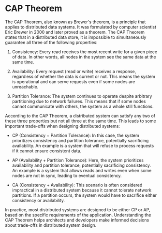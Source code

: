 # CAP Theorem

The CAP Theorem, also known as Brewer's theorem, is a principle that applies to distributed data systems. It was formulated by computer scientist Eric Brewer in 2000 and later proved as a theorem. The CAP Theorem states that in a distributed data store, it is impossible to simultaneously guarantee all three of the following properties:

1. Consistency: Every read receives the most recent write for a given piece of data. In other words, all nodes in the system see the same data at the same time.

2. Availability: Every request (read or write) receives a response, regardless of whether the data is current or not. This means the system is operational and can serve requests even if some nodes are unreachable.

3. Partition Tolerance: The system continues to operate despite arbitrary partitioning due to network failures. This means that if some nodes cannot communicate with others, the system as a whole still functions.

According to the CAP Theorem, a distributed system can satisfy any two of these three properties but not all three at the same time. This leads to some important trade-offs when designing distributed systems:

- CP (Consistency + Partition Tolerance): In this case, the system prioritizes consistency and partition tolerance, potentially sacrificing availability. An example is a system that will refuse to process requests if it cannot ensure consistent data.

- AP (Availability + Partition Tolerance): Here, the system prioritizes availability and partition tolerance, potentially sacrificing consistency. An example is a system that allows reads and writes even when some nodes are not in sync, leading to eventual consistency.

- CA (Consistency + Availability): This scenario is often considered impractical in a distributed system because it cannot tolerate network partitions. If a partition occurs, the system would have to sacrifice either consistency or availability.

In practice, most distributed systems are designed to be either CP or AP, based on the specific requirements of the application. Understanding the CAP Theorem helps architects and developers make informed decisions about trade-offs in distributed system design.
